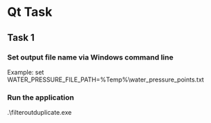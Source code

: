 # Qt Task

## Task 1
### Set output file name via Windows command line
Example:
set WATER_PRESSURE_FILE_PATH=%Temp%\\water_pressure_points.txt

### Run the application
.\filteroutduplicate.exe
